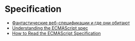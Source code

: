 # Specification

- [Фантастические веб-спецификации и где они обитают](https://css-live.ru/css/fantasticheskie-veb-specifikacii-i-gde-oni-obitayut.html)
- [Understanding the ECMAScript spec](https://v8.dev/blog/understanding-ecmascript-part-1)
- [How to Read the ECMAScript Specification](https://timothygu.me/es-howto/)
